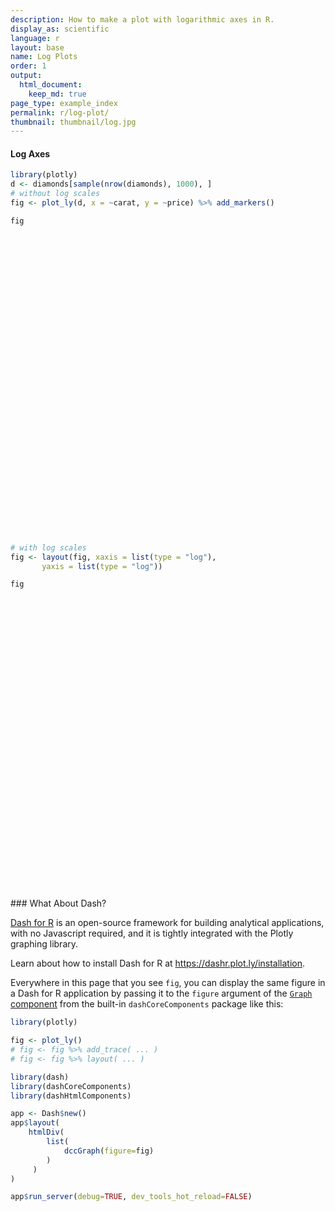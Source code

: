 ```yaml
---
description: How to make a plot with logarithmic axes in R.
display_as: scientific
language: r
layout: base
name: Log Plots
order: 1
output:
  html_document:
    keep_md: true
page_type: example_index
permalink: r/log-plot/
thumbnail: thumbnail/log.jpg
---
```



#### Log Axes


```r
library(plotly)
d <- diamonds[sample(nrow(diamonds), 1000), ]
# without log scales
fig <- plot_ly(d, x = ~carat, y = ~price) %>% add_markers()

fig
```

<div id="htmlwidget-1b1d8a04514c8fc4789f" style="width:672px;height:480px;" class="plotly html-widget"></div>
<script type="application/json" data-for="htmlwidget-1b1d8a04514c8fc4789f">{"x":{"visdat":{"19c62ff7a3c0":["function () ","plotlyVisDat"]},"cur_data":"19c62ff7a3c0","attrs":{"19c62ff7a3c0":{"x":{},"y":{},"alpha_stroke":1,"sizes":[10,100],"spans":[1,20],"type":"scatter","mode":"markers","inherit":true}},"layout":{"margin":{"b":40,"l":60,"t":25,"r":10},"xaxis":{"domain":[0,1],"automargin":true,"title":"carat"},"yaxis":{"domain":[0,1],"automargin":true,"title":"price"},"hovermode":"closest","showlegend":false},"source":"A","config":{"modeBarButtonsToAdd":["hoverclosest","hovercompare"],"showSendToCloud":false},"data":[{"x":[1,0.52,0.39,0.31,1.5,0.56,0.28,1.07,1.7,0.42,1.01,0.31,0.71,0.85,0.3,1.7,0.32,1.1,0.32,0.32,1.01,1.03,0.91,1.6,2.19,1.05,1.13,0.32,1.71,0.4,0.85,0.34,1.01,0.42,0.55,1,3.01,0.7,1.12,0.34,0.36,0.37,0.31,0.9,0.9,0.31,0.3,0.23,1.02,0.25,1.1,0.24,0.31,0.31,1.01,0.51,0.3,0.59,0.52,0.3,0.71,0.36,1.02,0.38,0.53,0.7,0.52,0.77,0.7,0.52,1.01,0.51,0.71,1.51,0.9,0.3,1.01,0.77,1.14,1.06,0.24,0.43,1.45,1.5,0.7,0.38,1.71,0.3,1.04,1,0.31,0.25,1.51,1.2,0.74,2.15,0.31,0.74,0.2,0.3,1.57,0.24,2,0.72,0.57,0.72,0.38,0.4,0.34,0.7,0.42,0.3,1.05,1.21,1.47,0.56,0.69,0.72,1.51,1.01,0.9,1.25,0.82,1.13,0.31,0.24,0.56,0.9,0.4,0.41,0.4,1.06,0.5,1.02,0.72,0.71,0.33,0.71,1.02,0.59,0.31,1.01,0.31,1.21,0.58,1.02,0.3,0.33,0.93,0.95,0.4,0.32,0.7,0.23,0.59,1.26,0.32,0.4,1.62,0.3,1.04,2.03,0.8,0.51,0.9,1.08,0.31,0.52,1.23,0.34,0.34,0.82,1.54,2.13,0.92,1.51,2.04,0.54,1.01,0.59,0.3,0.24,1.28,0.73,0.53,1.09,0.83,0.35,1,0.8,1.01,0.53,1.7,0.32,0.6,1.03,1.01,0.72,0.52,0.59,1.04,0.46,0.71,0.92,0.5,1.64,1.02,0.82,0.32,0.45,1.01,0.4,1.18,0.3,1.07,1.06,0.3,0.52,1.01,0.52,1.52,0.32,0.32,0.3,1.29,0.4,1.01,0.32,0.9,1.01,0.67,1.51,0.41,2.51,0.71,0.7,0.91,0.31,1.21,1.23,0.53,0.3,0.82,0.31,0.42,0.71,0.38,0.37,0.56,0.7,2.23,0.7,0.57,2.03,1.25,0.41,1.71,0.35,0.74,1.31,0.92,0.54,1.51,1,1.51,1.37,1.5,1.7,0.71,0.78,0.41,0.91,1.02,1.21,0.42,0.72,0.41,0.9,0.39,0.33,0.34,2.01,1.53,1.09,0.71,0.78,1.03,0.71,0.53,0.91,1.25,0.72,0.51,0.23,0.3,1.68,0.92,0.52,0.34,0.3,1.01,1.53,0.33,0.41,0.54,0.52,2.01,0.4,0.35,1.07,0.5,1.04,2.06,0.3,0.34,0.86,0.93,0.89,1,0.75,0.51,0.41,1.02,1.18,0.54,1.5,0.51,1.55,1,1.26,0.72,0.58,2,1.03,0.9,0.3,0.7,0.54,1.52,1.18,1.06,1.61,2.01,0.34,0.31,0.33,2.13,0.76,1.5,0.53,0.92,0.3,0.5,0.31,1.54,1,0.53,1.21,1.01,0.3,0.4,1.02,2.2,1.2,0.45,2.26,0.31,0.24,1.27,1.01,1.5,1,0.6,1.35,0.7,1.07,0.44,0.38,1.04,0.41,1.52,0.9,0.32,0.31,0.8,1.05,0.28,0.31,0.31,0.82,0.34,0.72,0.81,0.71,0.55,0.73,0.33,0.5,0.56,1.24,0.91,0.54,0.91,0.61,0.53,0.39,0.54,1.09,0.71,0.31,1.13,0.41,0.32,0.71,0.41,1.25,1.2,1.61,1.02,2.54,0.9,1.23,0.38,0.3,0.41,1.02,0.32,1.2,1.23,0.35,1.54,2.05,0.61,0.9,0.56,1.02,0.31,1.03,0.25,1.16,0.7,0.41,0.33,1.26,0.38,0.32,0.71,1.51,1.17,1.6,0.5,1.5,1.12,1.03,0.31,0.42,1.28,1.02,0.41,0.32,0.9,0.38,0.51,0.33,0.41,0.62,0.41,0.3,0.34,1.03,0.41,0.39,0.7,1.08,0.4,1.08,0.5,0.32,1.24,2,0.33,0.39,1.03,0.36,0.91,2,1.05,1.03,0.51,2,0.56,0.36,0.34,1.59,0.9,0.51,0.36,1.13,1.03,0.7,1.3,0.72,0.3,1.05,2.08,1.72,0.7,0.7,2.08,0.7,0.5,0.95,1.05,0.25,1.08,0.54,1.12,1.6,1,0.5,0.39,0.36,0.53,1.04,1.04,0.5,0.53,1.54,0.34,1.01,0.5,1.11,1.01,0.74,0.71,0.31,0.31,0.3,2.14,1.36,0.35,1,0.96,0.9,2.03,0.41,0.51,0.72,0.44,0.38,0.5,0.36,0.3,1.13,0.31,0.71,0.99,0.71,1.32,0.31,0.38,0.31,1.5,1.3,0.33,1.01,0.32,2.25,1,0.91,0.38,0.71,0.36,0.36,0.52,0.52,0.36,0.88,1.1,0.52,0.7,1.51,2.02,0.32,0.7,1.01,0.41,0.54,0.75,0.71,0.34,2.25,0.57,1.61,1.04,2.01,1.19,0.35,1.55,0.52,1.01,0.4,0.37,0.95,0.72,0.5,1.11,1.51,2.26,0.26,0.34,0.3,1.51,0.3,0.81,1.01,0.3,0.8,0.3,0.3,0.34,0.52,2.01,1.34,0.7,1.02,0.35,1.01,1.1,0.56,1.42,0.7,1.26,1.19,0.9,0.33,0.31,0.51,0.32,0.43,0.5,2.01,0.41,2.25,0.58,1.06,0.34,1,0.4,1.03,0.4,0.84,1.13,0.9,0.31,1.4,0.62,0.7,0.7,0.31,0.33,1.6,1.59,0.71,0.56,0.3,1.06,0.56,0.71,0.6,0.57,0.9,1.34,0.3,0.39,0.61,1,0.3,1.13,0.41,0.57,1.5,2,0.34,0.7,1.06,0.93,0.94,2.11,1.02,0.72,2.18,0.72,1.75,1.28,1.13,0.39,0.32,1.01,0.7,0.9,0.34,0.3,0.73,1.01,0.38,0.7,1.5,0.39,0.92,1.02,0.35,2.05,1.26,0.9,0.36,1.2,0.51,0.48,0.32,2.15,1.06,1.5,0.3,0.71,1.55,0.72,0.34,0.31,0.91,1,0.74,0.71,0.25,0.41,0.31,0.38,1,0.68,1.01,0.42,1.11,1.32,1.01,0.4,0.9,1.17,0.52,0.41,0.59,0.26,1.05,1.53,1.03,0.51,0.71,1.53,1.2,0.4,0.81,0.52,0.4,0.58,0.31,0.72,0.3,0.3,0.27,0.3,0.7,1.08,0.8,0.71,0.57,1.51,0.4,0.7,0.32,0.5,0.51,1.02,0.54,1.16,0.58,1.23,0.78,0.42,0.32,0.5,0.42,0.37,0.41,1.02,1,0.9,0.41,0.4,0.31,1.01,2.01,1.22,1.05,0.65,0.7,0.5,1.05,1.2,0.41,0.55,0.7,0.51,0.58,1.02,0.36,0.4,1.21,0.5,2.26,0.91,1.2,0.72,0.72,0.51,0.57,0.45,0.3,1,1.27,0.8,0.72,0.9,0.7,0.75,0.96,0.39,0.73,0.41,1.01,1.1,0.4,1.02,0.7,0.71,0.4,1.51,0.71,1.03,1.56,0.31,0.3,0.53,0.9,0.34,0.41,0.5,0.42,0.9,0.41,2.07,1.16,1.27,1.03,0.53,1.23,1.06,0.9,0.32,1.06,0.91,0.32,1.03,0.35,1.22,0.38,0.71,1.51,0.31,0.5,1.03,0.71,0.81,0.25,0.36,0.39,1.5,0.9,1.51,0.3,0.39,0.33,0.52,0.29,0.76,1.21,1.13,0.9,1,0.77,1.01,0.47,0.7,0.4,0.3,0.72,0.37,0.33,0.91,0.7,1.1,1.6,1.57,1.55,1.9,1.21,0.74,0.29,0.61,0.71,1.6,0.34,0.4,0.32,0.51,0.34,0.36,0.41,1.01,1.03,0.31,1.5,0.4,0.5,2.01,0.53,1.04,0.31,0.55,0.57,1.16,0.4,1.74,1.02,0.3,0.32,0.74,0.31,0.32,0.94,0.96,0.31,0.92,1.5,0.42,0.27,0.39,0.32,1.12,0.3,1.21,1.19,0.71,0.55,0.33,0.55,1.5,0.31,0.37,0.36,0.71,0.29,0.3,0.32,0.72,2.01,1.1,1.37,0.34,0.57,0.64,0.73,0.9,0.36,2.04,0.32,0.81,0.56,0.23,0.55,0.34,0.5,0.9,0.63,0.34,0.34,0.31,0.41,0.45,0.91,1.52,0.31],"y":[6899,1919,900,814,10036,1571,688,12545,8282,1087,6996,872,2878,3189,802,10662,1067,6653,612,619,3411,4928,2464,10346,11756,4692,5120,645,10055,622,3392,775,6516,722,1550,4732,14220,2037,7903,758,727,681,664,3303,4898,593,684,505,8401,525,4537,449,457,802,4642,1148,545,2551,1607,863,3145,852,3856,1010,1659,2487,1338,2635,2020,1577,3337,2304,2264,13214,4466,709,6283,3428,3045,4167,485,703,6455,8791,2312,1117,12755,844,4330,3858,720,525,11512,6639,3177,15751,1167,2761,367,844,9407,485,13351,2246,1914,2441,1100,1088,596,2513,646,743,4932,7416,6108,1915,2459,2376,9069,4977,4593,5390,3966,6980,558,432,1814,4687,855,1057,596,5205,1676,4113,2673,3299,1006,1994,5426,1783,907,5620,942,5989,1346,4796,710,741,3812,4070,1333,708,1827,485,1572,6320,796,606,10521,857,10264,18166,2890,1195,3251,5141,804,2064,9759,1109,775,3622,10314,18275,3153,14733,16319,1770,4829,2345,554,668,6701,2805,1943,6288,3557,552,5385,3002,6126,1813,12117,936,1923,5836,6563,2646,1056,1789,4804,1042,2327,3282,1188,12779,11573,2937,828,941,6097,982,8414,949,6779,6619,776,1708,5946,1815,14295,918,918,641,4291,644,6882,898,3792,4751,2211,14334,1115,18037,2606,1770,4081,1046,4816,5648,1781,979,3795,734,1201,1818,898,746,1723,2409,13069,2276,1728,16483,5259,1060,11248,967,2558,5282,4158,2087,15025,3387,7418,9046,8333,17073,3545,3429,1061,4045,6683,5341,1103,2148,1153,3382,1009,743,1033,10711,10729,6906,2291,3184,2855,1902,1857,3632,5166,2265,1438,505,465,12681,3555,1822,742,886,4320,13206,984,1015,1601,1743,14998,842,767,4374,1279,4846,18779,475,974,3284,3644,2334,6190,2760,1284,876,5013,5088,1216,6006,1687,8301,4861,9907,2396,2401,15092,6218,2964,684,4021,1637,10032,5168,5255,9961,16287,581,979,575,17045,2469,7560,1753,4871,605,1806,589,8479,7648,1874,11019,4191,844,1158,4397,16530,5699,1193,18426,786,478,5308,6128,7459,4536,1944,9302,2382,4401,733,666,10314,735,11681,3599,593,625,2074,5914,586,571,418,2544,596,3226,3257,2631,2629,2523,917,1257,1677,3312,3096,1669,3781,2823,2290,587,1441,4871,3272,684,4873,923,554,2198,899,9761,7473,7844,6058,16353,3950,9863,629,576,705,4459,730,5779,8079,744,15185,16357,1303,3473,2336,5301,447,3640,548,5206,2407,969,948,6715,1008,576,3262,14542,8266,10078,1351,7812,3864,4384,452,1009,11602,4570,1295,434,3145,1010,1237,868,647,2131,969,500,504,9413,863,849,1824,5171,1824,4790,1202,432,5976,10483,891,670,4326,568,4670,9549,6486,7697,1359,17953,1224,589,816,9094,3774,1343,817,8889,3288,2477,9120,3219,675,8870,14933,7802,2930,1979,14047,2478,1795,3818,6981,633,4241,1639,4654,8418,8359,1692,942,851,1284,4368,6606,1104,2290,10694,745,4442,1736,4532,3945,2327,2147,489,698,895,16914,7157,747,2723,3215,3841,18310,1061,1634,3016,772,1200,1286,475,694,8868,593,3582,5893,2450,7162,516,933,872,8490,7092,810,4257,471,13597,4592,3609,1225,2386,689,726,1621,1429,972,5595,7399,1245,3359,13162,12798,854,2753,4488,738,1754,2613,2112,739,15397,1436,9341,4368,10772,4168,483,8593,1720,11480,968,818,4682,3759,1240,7602,7847,11226,401,745,1013,12948,1041,3756,8706,590,3429,694,605,1033,1391,15729,7655,2287,4227,906,4327,5914,1580,15665,2476,14429,8265,4068,723,684,1744,524,919,1629,12338,876,15287,1377,4530,826,4626,945,6809,877,2813,3669,4304,465,12401,2367,2453,2818,462,1114,9900,10832,2266,1686,506,7900,2010,2596,1670,1949,3478,9890,421,1126,1675,6315,432,4391,754,1645,9618,12987,848,2352,4372,3281,2571,17712,6785,2126,10340,3622,16803,5719,4385,796,708,4642,2966,4183,459,844,4252,5939,955,2348,5593,697,3895,3656,798,12766,4656,3001,773,5868,1599,1349,758,14519,5783,9354,552,2062,9818,3344,459,1046,3282,4788,2956,2572,575,827,625,1060,4295,2326,7847,1625,7218,6085,6159,1038,3057,5423,2153,719,1376,554,7056,11280,6059,1304,3323,8688,5570,1287,3059,1282,765,1690,489,2093,844,605,599,568,1158,5049,3011,3710,2047,15303,900,2682,758,1666,1787,4518,1368,4326,1287,4819,2405,962,671,1327,756,833,1115,8244,6328,3803,763,945,988,5215,11646,5671,6914,2241,2782,1363,5361,6350,1115,1134,2700,1662,1369,6563,851,1236,8505,1436,16241,4008,6774,2482,2062,4368,1943,851,956,4452,10805,3369,2607,3734,2479,3879,3326,694,2835,818,4619,4805,702,4983,2137,2436,662,13080,3502,2540,10481,872,682,1395,3919,626,1107,1646,1087,3332,703,17614,5314,5121,3188,1813,10580,5236,4479,842,4634,3756,756,4101,522,6492,898,3096,6173,489,1436,3461,2659,2858,577,537,878,8190,3990,9674,401,787,743,1372,464,3584,4404,5410,3016,4480,2859,4189,1365,2188,881,675,2074,671,610,3746,2239,5291,8530,8643,11149,10885,9215,2638,504,1726,3199,17204,626,1142,936,1974,938,726,876,5165,5837,1331,10428,837,1746,11554,1821,4668,988,1975,1754,5781,1404,12720,6238,741,540,2491,595,758,3869,2801,379,3181,7177,1235,486,1018,672,7761,394,7877,5664,2803,1896,743,1698,10291,430,668,527,2317,563,605,918,4228,15255,11132,12713,596,1819,1411,3557,3619,852,8408,421,3839,1729,498,1698,750,1436,3251,1939,1014,1014,544,847,852,4123,12916,656],"type":"scatter","mode":"markers","marker":{"color":"rgba(31,119,180,1)","line":{"color":"rgba(31,119,180,1)"}},"error_y":{"color":"rgba(31,119,180,1)"},"error_x":{"color":"rgba(31,119,180,1)"},"line":{"color":"rgba(31,119,180,1)"},"xaxis":"x","yaxis":"y","frame":null}],"highlight":{"on":"plotly_click","persistent":false,"dynamic":false,"selectize":false,"opacityDim":0.2,"selected":{"opacity":1},"debounce":0},"shinyEvents":["plotly_hover","plotly_click","plotly_selected","plotly_relayout","plotly_brushed","plotly_brushing","plotly_clickannotation","plotly_doubleclick","plotly_deselect","plotly_afterplot","plotly_sunburstclick"],"base_url":"https://plot.ly"},"evals":[],"jsHooks":[]}</script>


```r
# with log scales
fig <- layout(fig, xaxis = list(type = "log"),
       yaxis = list(type = "log"))

fig
```

<div id="htmlwidget-26777493ccde4854ed47" style="width:672px;height:480px;" class="plotly html-widget"></div>
<script type="application/json" data-for="htmlwidget-26777493ccde4854ed47">{"x":{"visdat":{"19c62ff7a3c0":["function () ","plotlyVisDat"]},"cur_data":"19c62ff7a3c0","attrs":{"19c62ff7a3c0":{"x":{},"y":{},"alpha_stroke":1,"sizes":[10,100],"spans":[1,20],"type":"scatter","mode":"markers","inherit":true}},"layout":{"margin":{"b":40,"l":60,"t":25,"r":10},"xaxis":{"domain":[0,1],"automargin":true,"type":"log","title":"carat"},"yaxis":{"domain":[0,1],"automargin":true,"type":"log","title":"price"},"hovermode":"closest","showlegend":false},"source":"A","config":{"modeBarButtonsToAdd":["hoverclosest","hovercompare"],"showSendToCloud":false},"data":[{"x":[1,0.52,0.39,0.31,1.5,0.56,0.28,1.07,1.7,0.42,1.01,0.31,0.71,0.85,0.3,1.7,0.32,1.1,0.32,0.32,1.01,1.03,0.91,1.6,2.19,1.05,1.13,0.32,1.71,0.4,0.85,0.34,1.01,0.42,0.55,1,3.01,0.7,1.12,0.34,0.36,0.37,0.31,0.9,0.9,0.31,0.3,0.23,1.02,0.25,1.1,0.24,0.31,0.31,1.01,0.51,0.3,0.59,0.52,0.3,0.71,0.36,1.02,0.38,0.53,0.7,0.52,0.77,0.7,0.52,1.01,0.51,0.71,1.51,0.9,0.3,1.01,0.77,1.14,1.06,0.24,0.43,1.45,1.5,0.7,0.38,1.71,0.3,1.04,1,0.31,0.25,1.51,1.2,0.74,2.15,0.31,0.74,0.2,0.3,1.57,0.24,2,0.72,0.57,0.72,0.38,0.4,0.34,0.7,0.42,0.3,1.05,1.21,1.47,0.56,0.69,0.72,1.51,1.01,0.9,1.25,0.82,1.13,0.31,0.24,0.56,0.9,0.4,0.41,0.4,1.06,0.5,1.02,0.72,0.71,0.33,0.71,1.02,0.59,0.31,1.01,0.31,1.21,0.58,1.02,0.3,0.33,0.93,0.95,0.4,0.32,0.7,0.23,0.59,1.26,0.32,0.4,1.62,0.3,1.04,2.03,0.8,0.51,0.9,1.08,0.31,0.52,1.23,0.34,0.34,0.82,1.54,2.13,0.92,1.51,2.04,0.54,1.01,0.59,0.3,0.24,1.28,0.73,0.53,1.09,0.83,0.35,1,0.8,1.01,0.53,1.7,0.32,0.6,1.03,1.01,0.72,0.52,0.59,1.04,0.46,0.71,0.92,0.5,1.64,1.02,0.82,0.32,0.45,1.01,0.4,1.18,0.3,1.07,1.06,0.3,0.52,1.01,0.52,1.52,0.32,0.32,0.3,1.29,0.4,1.01,0.32,0.9,1.01,0.67,1.51,0.41,2.51,0.71,0.7,0.91,0.31,1.21,1.23,0.53,0.3,0.82,0.31,0.42,0.71,0.38,0.37,0.56,0.7,2.23,0.7,0.57,2.03,1.25,0.41,1.71,0.35,0.74,1.31,0.92,0.54,1.51,1,1.51,1.37,1.5,1.7,0.71,0.78,0.41,0.91,1.02,1.21,0.42,0.72,0.41,0.9,0.39,0.33,0.34,2.01,1.53,1.09,0.71,0.78,1.03,0.71,0.53,0.91,1.25,0.72,0.51,0.23,0.3,1.68,0.92,0.52,0.34,0.3,1.01,1.53,0.33,0.41,0.54,0.52,2.01,0.4,0.35,1.07,0.5,1.04,2.06,0.3,0.34,0.86,0.93,0.89,1,0.75,0.51,0.41,1.02,1.18,0.54,1.5,0.51,1.55,1,1.26,0.72,0.58,2,1.03,0.9,0.3,0.7,0.54,1.52,1.18,1.06,1.61,2.01,0.34,0.31,0.33,2.13,0.76,1.5,0.53,0.92,0.3,0.5,0.31,1.54,1,0.53,1.21,1.01,0.3,0.4,1.02,2.2,1.2,0.45,2.26,0.31,0.24,1.27,1.01,1.5,1,0.6,1.35,0.7,1.07,0.44,0.38,1.04,0.41,1.52,0.9,0.32,0.31,0.8,1.05,0.28,0.31,0.31,0.82,0.34,0.72,0.81,0.71,0.55,0.73,0.33,0.5,0.56,1.24,0.91,0.54,0.91,0.61,0.53,0.39,0.54,1.09,0.71,0.31,1.13,0.41,0.32,0.71,0.41,1.25,1.2,1.61,1.02,2.54,0.9,1.23,0.38,0.3,0.41,1.02,0.32,1.2,1.23,0.35,1.54,2.05,0.61,0.9,0.56,1.02,0.31,1.03,0.25,1.16,0.7,0.41,0.33,1.26,0.38,0.32,0.71,1.51,1.17,1.6,0.5,1.5,1.12,1.03,0.31,0.42,1.28,1.02,0.41,0.32,0.9,0.38,0.51,0.33,0.41,0.62,0.41,0.3,0.34,1.03,0.41,0.39,0.7,1.08,0.4,1.08,0.5,0.32,1.24,2,0.33,0.39,1.03,0.36,0.91,2,1.05,1.03,0.51,2,0.56,0.36,0.34,1.59,0.9,0.51,0.36,1.13,1.03,0.7,1.3,0.72,0.3,1.05,2.08,1.72,0.7,0.7,2.08,0.7,0.5,0.95,1.05,0.25,1.08,0.54,1.12,1.6,1,0.5,0.39,0.36,0.53,1.04,1.04,0.5,0.53,1.54,0.34,1.01,0.5,1.11,1.01,0.74,0.71,0.31,0.31,0.3,2.14,1.36,0.35,1,0.96,0.9,2.03,0.41,0.51,0.72,0.44,0.38,0.5,0.36,0.3,1.13,0.31,0.71,0.99,0.71,1.32,0.31,0.38,0.31,1.5,1.3,0.33,1.01,0.32,2.25,1,0.91,0.38,0.71,0.36,0.36,0.52,0.52,0.36,0.88,1.1,0.52,0.7,1.51,2.02,0.32,0.7,1.01,0.41,0.54,0.75,0.71,0.34,2.25,0.57,1.61,1.04,2.01,1.19,0.35,1.55,0.52,1.01,0.4,0.37,0.95,0.72,0.5,1.11,1.51,2.26,0.26,0.34,0.3,1.51,0.3,0.81,1.01,0.3,0.8,0.3,0.3,0.34,0.52,2.01,1.34,0.7,1.02,0.35,1.01,1.1,0.56,1.42,0.7,1.26,1.19,0.9,0.33,0.31,0.51,0.32,0.43,0.5,2.01,0.41,2.25,0.58,1.06,0.34,1,0.4,1.03,0.4,0.84,1.13,0.9,0.31,1.4,0.62,0.7,0.7,0.31,0.33,1.6,1.59,0.71,0.56,0.3,1.06,0.56,0.71,0.6,0.57,0.9,1.34,0.3,0.39,0.61,1,0.3,1.13,0.41,0.57,1.5,2,0.34,0.7,1.06,0.93,0.94,2.11,1.02,0.72,2.18,0.72,1.75,1.28,1.13,0.39,0.32,1.01,0.7,0.9,0.34,0.3,0.73,1.01,0.38,0.7,1.5,0.39,0.92,1.02,0.35,2.05,1.26,0.9,0.36,1.2,0.51,0.48,0.32,2.15,1.06,1.5,0.3,0.71,1.55,0.72,0.34,0.31,0.91,1,0.74,0.71,0.25,0.41,0.31,0.38,1,0.68,1.01,0.42,1.11,1.32,1.01,0.4,0.9,1.17,0.52,0.41,0.59,0.26,1.05,1.53,1.03,0.51,0.71,1.53,1.2,0.4,0.81,0.52,0.4,0.58,0.31,0.72,0.3,0.3,0.27,0.3,0.7,1.08,0.8,0.71,0.57,1.51,0.4,0.7,0.32,0.5,0.51,1.02,0.54,1.16,0.58,1.23,0.78,0.42,0.32,0.5,0.42,0.37,0.41,1.02,1,0.9,0.41,0.4,0.31,1.01,2.01,1.22,1.05,0.65,0.7,0.5,1.05,1.2,0.41,0.55,0.7,0.51,0.58,1.02,0.36,0.4,1.21,0.5,2.26,0.91,1.2,0.72,0.72,0.51,0.57,0.45,0.3,1,1.27,0.8,0.72,0.9,0.7,0.75,0.96,0.39,0.73,0.41,1.01,1.1,0.4,1.02,0.7,0.71,0.4,1.51,0.71,1.03,1.56,0.31,0.3,0.53,0.9,0.34,0.41,0.5,0.42,0.9,0.41,2.07,1.16,1.27,1.03,0.53,1.23,1.06,0.9,0.32,1.06,0.91,0.32,1.03,0.35,1.22,0.38,0.71,1.51,0.31,0.5,1.03,0.71,0.81,0.25,0.36,0.39,1.5,0.9,1.51,0.3,0.39,0.33,0.52,0.29,0.76,1.21,1.13,0.9,1,0.77,1.01,0.47,0.7,0.4,0.3,0.72,0.37,0.33,0.91,0.7,1.1,1.6,1.57,1.55,1.9,1.21,0.74,0.29,0.61,0.71,1.6,0.34,0.4,0.32,0.51,0.34,0.36,0.41,1.01,1.03,0.31,1.5,0.4,0.5,2.01,0.53,1.04,0.31,0.55,0.57,1.16,0.4,1.74,1.02,0.3,0.32,0.74,0.31,0.32,0.94,0.96,0.31,0.92,1.5,0.42,0.27,0.39,0.32,1.12,0.3,1.21,1.19,0.71,0.55,0.33,0.55,1.5,0.31,0.37,0.36,0.71,0.29,0.3,0.32,0.72,2.01,1.1,1.37,0.34,0.57,0.64,0.73,0.9,0.36,2.04,0.32,0.81,0.56,0.23,0.55,0.34,0.5,0.9,0.63,0.34,0.34,0.31,0.41,0.45,0.91,1.52,0.31],"y":[6899,1919,900,814,10036,1571,688,12545,8282,1087,6996,872,2878,3189,802,10662,1067,6653,612,619,3411,4928,2464,10346,11756,4692,5120,645,10055,622,3392,775,6516,722,1550,4732,14220,2037,7903,758,727,681,664,3303,4898,593,684,505,8401,525,4537,449,457,802,4642,1148,545,2551,1607,863,3145,852,3856,1010,1659,2487,1338,2635,2020,1577,3337,2304,2264,13214,4466,709,6283,3428,3045,4167,485,703,6455,8791,2312,1117,12755,844,4330,3858,720,525,11512,6639,3177,15751,1167,2761,367,844,9407,485,13351,2246,1914,2441,1100,1088,596,2513,646,743,4932,7416,6108,1915,2459,2376,9069,4977,4593,5390,3966,6980,558,432,1814,4687,855,1057,596,5205,1676,4113,2673,3299,1006,1994,5426,1783,907,5620,942,5989,1346,4796,710,741,3812,4070,1333,708,1827,485,1572,6320,796,606,10521,857,10264,18166,2890,1195,3251,5141,804,2064,9759,1109,775,3622,10314,18275,3153,14733,16319,1770,4829,2345,554,668,6701,2805,1943,6288,3557,552,5385,3002,6126,1813,12117,936,1923,5836,6563,2646,1056,1789,4804,1042,2327,3282,1188,12779,11573,2937,828,941,6097,982,8414,949,6779,6619,776,1708,5946,1815,14295,918,918,641,4291,644,6882,898,3792,4751,2211,14334,1115,18037,2606,1770,4081,1046,4816,5648,1781,979,3795,734,1201,1818,898,746,1723,2409,13069,2276,1728,16483,5259,1060,11248,967,2558,5282,4158,2087,15025,3387,7418,9046,8333,17073,3545,3429,1061,4045,6683,5341,1103,2148,1153,3382,1009,743,1033,10711,10729,6906,2291,3184,2855,1902,1857,3632,5166,2265,1438,505,465,12681,3555,1822,742,886,4320,13206,984,1015,1601,1743,14998,842,767,4374,1279,4846,18779,475,974,3284,3644,2334,6190,2760,1284,876,5013,5088,1216,6006,1687,8301,4861,9907,2396,2401,15092,6218,2964,684,4021,1637,10032,5168,5255,9961,16287,581,979,575,17045,2469,7560,1753,4871,605,1806,589,8479,7648,1874,11019,4191,844,1158,4397,16530,5699,1193,18426,786,478,5308,6128,7459,4536,1944,9302,2382,4401,733,666,10314,735,11681,3599,593,625,2074,5914,586,571,418,2544,596,3226,3257,2631,2629,2523,917,1257,1677,3312,3096,1669,3781,2823,2290,587,1441,4871,3272,684,4873,923,554,2198,899,9761,7473,7844,6058,16353,3950,9863,629,576,705,4459,730,5779,8079,744,15185,16357,1303,3473,2336,5301,447,3640,548,5206,2407,969,948,6715,1008,576,3262,14542,8266,10078,1351,7812,3864,4384,452,1009,11602,4570,1295,434,3145,1010,1237,868,647,2131,969,500,504,9413,863,849,1824,5171,1824,4790,1202,432,5976,10483,891,670,4326,568,4670,9549,6486,7697,1359,17953,1224,589,816,9094,3774,1343,817,8889,3288,2477,9120,3219,675,8870,14933,7802,2930,1979,14047,2478,1795,3818,6981,633,4241,1639,4654,8418,8359,1692,942,851,1284,4368,6606,1104,2290,10694,745,4442,1736,4532,3945,2327,2147,489,698,895,16914,7157,747,2723,3215,3841,18310,1061,1634,3016,772,1200,1286,475,694,8868,593,3582,5893,2450,7162,516,933,872,8490,7092,810,4257,471,13597,4592,3609,1225,2386,689,726,1621,1429,972,5595,7399,1245,3359,13162,12798,854,2753,4488,738,1754,2613,2112,739,15397,1436,9341,4368,10772,4168,483,8593,1720,11480,968,818,4682,3759,1240,7602,7847,11226,401,745,1013,12948,1041,3756,8706,590,3429,694,605,1033,1391,15729,7655,2287,4227,906,4327,5914,1580,15665,2476,14429,8265,4068,723,684,1744,524,919,1629,12338,876,15287,1377,4530,826,4626,945,6809,877,2813,3669,4304,465,12401,2367,2453,2818,462,1114,9900,10832,2266,1686,506,7900,2010,2596,1670,1949,3478,9890,421,1126,1675,6315,432,4391,754,1645,9618,12987,848,2352,4372,3281,2571,17712,6785,2126,10340,3622,16803,5719,4385,796,708,4642,2966,4183,459,844,4252,5939,955,2348,5593,697,3895,3656,798,12766,4656,3001,773,5868,1599,1349,758,14519,5783,9354,552,2062,9818,3344,459,1046,3282,4788,2956,2572,575,827,625,1060,4295,2326,7847,1625,7218,6085,6159,1038,3057,5423,2153,719,1376,554,7056,11280,6059,1304,3323,8688,5570,1287,3059,1282,765,1690,489,2093,844,605,599,568,1158,5049,3011,3710,2047,15303,900,2682,758,1666,1787,4518,1368,4326,1287,4819,2405,962,671,1327,756,833,1115,8244,6328,3803,763,945,988,5215,11646,5671,6914,2241,2782,1363,5361,6350,1115,1134,2700,1662,1369,6563,851,1236,8505,1436,16241,4008,6774,2482,2062,4368,1943,851,956,4452,10805,3369,2607,3734,2479,3879,3326,694,2835,818,4619,4805,702,4983,2137,2436,662,13080,3502,2540,10481,872,682,1395,3919,626,1107,1646,1087,3332,703,17614,5314,5121,3188,1813,10580,5236,4479,842,4634,3756,756,4101,522,6492,898,3096,6173,489,1436,3461,2659,2858,577,537,878,8190,3990,9674,401,787,743,1372,464,3584,4404,5410,3016,4480,2859,4189,1365,2188,881,675,2074,671,610,3746,2239,5291,8530,8643,11149,10885,9215,2638,504,1726,3199,17204,626,1142,936,1974,938,726,876,5165,5837,1331,10428,837,1746,11554,1821,4668,988,1975,1754,5781,1404,12720,6238,741,540,2491,595,758,3869,2801,379,3181,7177,1235,486,1018,672,7761,394,7877,5664,2803,1896,743,1698,10291,430,668,527,2317,563,605,918,4228,15255,11132,12713,596,1819,1411,3557,3619,852,8408,421,3839,1729,498,1698,750,1436,3251,1939,1014,1014,544,847,852,4123,12916,656],"type":"scatter","mode":"markers","marker":{"color":"rgba(31,119,180,1)","line":{"color":"rgba(31,119,180,1)"}},"error_y":{"color":"rgba(31,119,180,1)"},"error_x":{"color":"rgba(31,119,180,1)"},"line":{"color":"rgba(31,119,180,1)"},"xaxis":"x","yaxis":"y","frame":null}],"highlight":{"on":"plotly_click","persistent":false,"dynamic":false,"selectize":false,"opacityDim":0.2,"selected":{"opacity":1},"debounce":0},"shinyEvents":["plotly_hover","plotly_click","plotly_selected","plotly_relayout","plotly_brushed","plotly_brushing","plotly_clickannotation","plotly_doubleclick","plotly_deselect","plotly_afterplot","plotly_sunburstclick"],"base_url":"https://plot.ly"},"evals":[],"jsHooks":[]}</script>
### What About Dash?

[Dash for R](https://dashr.plot.ly/) is an open-source framework for building analytical applications, with no Javascript required, and it is tightly integrated with the Plotly graphing library. 

Learn about how to install Dash for R at https://dashr.plot.ly/installation.

Everywhere in this page that you see `fig`, you can display the same figure in a Dash for R application by passing it to the `figure` argument of the [`Graph` component](https://dashr.plot.ly/dash-core-components/graph) from the built-in `dashCoreComponents` package like this:


```r
library(plotly)

fig <- plot_ly() 
# fig <- fig %>% add_trace( ... )
# fig <- fig %>% layout( ... ) 

library(dash)
library(dashCoreComponents)
library(dashHtmlComponents)

app <- Dash$new()
app$layout(
    htmlDiv(
        list(
            dccGraph(figure=fig) 
        )
     )
)

app$run_server(debug=TRUE, dev_tools_hot_reload=FALSE)
```
